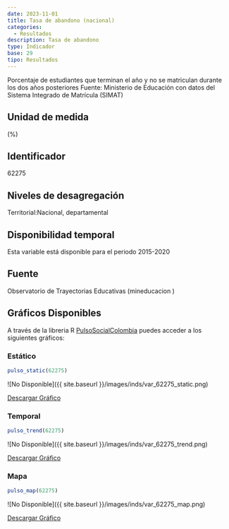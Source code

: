 ```yaml
---
date: 2023-11-01
title: Tasa de abandono (nacional)
categories:
  - Resultados
description: Tasa de abandono
type: Indicador
base: 29
tipo: Resultados
--- 
```


Porcentaje de estudiantes que terminan el año y no se matriculan durante los dos años posteriores
Fuente: Ministerio de Educación con datos del Sistema Integrado de Matrícula (SIMAT)

## Unidad de medida
(%)

## Identificador
62275

## Niveles de desagregación
Territorial:Nacional, departamental

## Disponibilidad temporal
Esta variable está disponible para el periodo 2015-2020

## Fuente
Observatorio de Trayectorias Educativas (mineducacion )

## Gráficos Disponibles

A través de la libreria R [PulsoSocialColombia](https://github.com/pulsosocialcolombia/PulsoSocialColombia) puedes acceder a los siguientes gráficos:

### Estático

``` R
pulso_static(62275)
```

![No Disponible]({{ site.baseurl }}/images/inds/var_62275_static.png)

<a href='{{ site.baseurl }}/images/inds/var_62275_static.png'>Descargar Gráfico</a>

### Temporal

``` R
pulso_trend(62275)
```

![No Disponible]({{ site.baseurl }}/images/inds/var_62275_trend.png)

<a href='{{ site.baseurl }}/images/inds/var_62275_trend.png'>Descargar Gráfico</a>

### Mapa

``` R
pulso_map(62275)
```

![No Disponible]({{ site.baseurl }}/images/inds/var_62275_map.png)

<a href='{{ site.baseurl }}/images/inds/var_62275_map.png'>Descargar Gráfico</a>